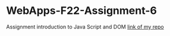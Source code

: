 # WebApps-F22-Assignment-6
Assignment introduction to Java Script and DOM
[link of my repo]( https://44-563-web-apps-f22.github.io/44563-webapps-assignment-6-saikpend/musician.html)
